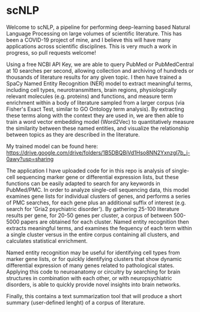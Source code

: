 # scNLP
Welcome to scNLP, a pipeline for performing deep-learning based Natural Language Processing on large volumes of scientific literature. This has been a COVID-19 project of mine, and I believe this will have many applications across scientific disciplines. This is very much a work in progress, so pull requests welcome!

Using a free NCBI API Key, we are able to query PubMed or PubMedCentral at 10 searches per second, allowing collection and archiving of hundreds or thousands of literature results for any given topic. I then have trained a SpaCy Named Entity Recognition (NER) model to extract meaningful terms, including cell types, neurotransmitters, brain regions, physiologically relevant molecules (e.g. proteins) and functions, and measure term enrichment within a body of literature sampled from a larger corpus (via Fisher's Exact Test, similar to GO Ontology term analysis). By extracting these terms along with the context they are used in, we are then able to train a word vector embedding model (Word2Vec) to quantitatively measure the  similarity between these named entities, and visualize the relationship between topics as they are described in the literature.

My trained model can be found here:
https://drive.google.com/drive/folders/1B5DBQBiVd1Hso8NN2Yxnzgl7b_j-0awy?usp=sharing

The application I have uploaded code for in this repo is analysis of single-cell sequencing marker gene or differential expression lists, but these functions can be easily adapted to search for any keywords in PubMed/PMC. In order to analyze single-cell sequencing data, this model examines gene lists for individual clusters of genes, and performs a series of PMC searches, for each gene plus an additional suffix of interest (e.g. search for 'Gria2 psychiatric disorder'). By gathering 25-100 literature results per gene, for 20-50 genes per cluster, a corpus of between 500-5000 papers are obtained for each cluster. Named entity recognition then extracts meaningful terms, and examines the fequency of each term within a single cluster versus in the entire corpus containing all clusters, and calculates statistical enrichment.

Named entity recognition may be useful for identifying cell types from marker gene lists, or for quickly identifying clusters that show dynamic differential expression of many genes related to pathological states. Applying this code to neuroanatomy or circuitry by searching for brain structures in combination with each other, or with neuropsychiatric disorders, is able to quickly provide novel insights into brain networks.

Finally, this contains a text summarization tool that will produce a short summary (user-defined lenght) of a corpus of literature.
